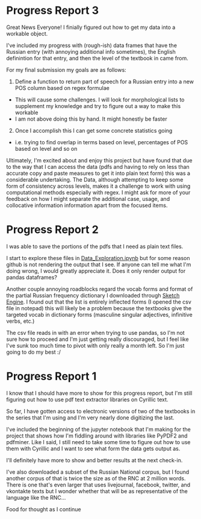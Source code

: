 # Progress Report 3
Great News Everyone! I finially figured out how to get my data into a workable object.

I've included my progress with (rough-ish) data frames that have the Russian entry (with annoying additional info sometimes), the English definintion for that entry, and then the level of the textbook in came from.

For my final submission my goals are as follows:

1. Define a function to return part of speech for a Russian entry into a new POS column based on regex formulae
  - This will cause some challenges. I will look for morphological lists to supplement my knowledge and try to figure out a way to make this workable
  - I am not above doing this by hand. It might honestly be faster
2. Once I accomplish this I can get some concrete statistics going
  - i.e. trying to find overlap in terms based on level, percentages of POS based on level and so on

Ultimately, I'm excited about and enjoy this project but have found that due to the way that I can access the data (pdfs and having to rely on less than accurate copy and paste measures to get it into plain text form) this was a considerable undertaking. The Data, although attempting to keep some form of consistency across levels, makes it a challenge to work with using computational methods especially with regex. I might ask for more of your feedback on how I might separate the additional case, usage, and collocative information information apart from the focused items.

# Progress Report 2
I was able to save the portions of the pdfs that I need as plain text files.

I start to explore these files in [Data_Exploration.ipynb](https://github.com/Data-Science-for-Linguists-2022/Textbook_Vocab_Analysis/blob/main/Data_Exploration.ipynb) but for some reason
github is not rendering the output that I see. If anyone can tell me what I'm doing wrong, I would greatly appreciate it. Does it only render output for pandas dataframes?

Another couple annoying roadblocks regard the vocab forms and format of the partial Russian frequency dictionary I downloaded through [Sketch Engine](https://www.sketchengine.eu/russian-word-list/). I found out that the list is entirely inflected forms (I opened the csv file in notepad) this will likely be a problem because the textbooks give the targeted vocab in dictionary forms (masculine singular adjectives, infinitive verbs, etc.)

The csv file reads in with an error when trying to use pandas, so I'm not sure how to proceed and I'm just getting really discouraged, but I feel like I've sunk too much time to pivot with only really a month left. So I'm just going to do my best :/

# Progress Report 1
I know that I should have more to show for this progress report, but I'm still figuring out how to use pdf text extractor libraries on Cyrillic text.

So far, I have gotten access to electronic versions of two of the textbooks in the series that I'm using and I'm very nearly done digitizing the last.

I've included the beginning of the jupyter notebook that I'm making for the project that shows how I'm fiddling around with libraries like PyPDF2 and pdfminer. Like I said, I still need to take some time to figure out how to use them with Cyrillic and I want to see what form the data gets output as.

I'll definitely have more to show and better results at the next check-in.

I've also downloaded a subset of the Russian National corpus, but I found another corpus of that is twice the size as of the RNC at 2 million words. There is one that's even larger that uses livejournal, facebook, twitter, and vkontakte texts but I wonder whether that will be as representative of the language like the RNC...

Food for thought as I continue
